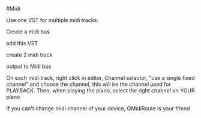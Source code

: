 #Midi

Use one VST for multiple midi tracks:

Create a midi bus

add this VST

create 2 midi track

output to Midi bus

On each midi track, right click in editor, Channel selector, "use a single fixed channel" and choose the channel, this will be the channel used for PLAYBACK. 
Then, when playing the piano, select the right channel on YOUR piano


If you can't change midi channel of your device, QMidiRoute is your friend



